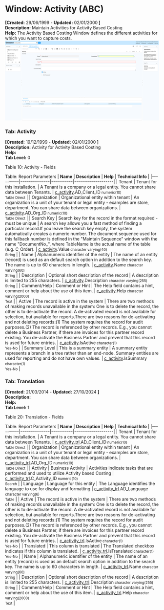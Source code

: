 # Window: Activity (ABC)

**[Created:** 29/06/1999 - **Updated:** 02/01/2000 **]**  
**Description:** Maintain Activities for Activity Based Costing  
**Help:** The Activity Based Costing Window defines the different activities for which you want to capture costs.  
![](/img/docs/manual/ActivityABC-Window_iDempiere_v12.0.0.png)

### Tab: Activity

**[Created:** 19/12/1999 - **Updated:** 02/01/2000 **]**   
**Description:** Activity for Activity Based Costing  
**Help:**   
**Tab Level:** 0

Table 10: Activity - Fields 

Table: Report Parameters
| **Name** | **Description** | **Help** | **Technical Info** |
|----------|---------------|-----------|--------------------|
| Tenant | Tenant for this installation. | A Tenant is a company or a legal entity. You cannot share data between Tenants. | [c_activity](https://idempiere-schemaspy.muriloht.com/adempiere/tables/c_activity.html).AD_Client_ID<small> numeric(10) <br/> Table Direct</small> | 
| Organization | Organizational entity within tenant | An organization is a unit of your tenant or legal entity - examples are store, department. You can share data between organizations. | [c_activity](https://idempiere-schemaspy.muriloht.com/adempiere/tables/c_activity.html).AD_Org_ID<small> numeric(10) <br/> Table Direct</small> | 
| Search Key | Search key for the record in the format required - must be unique | A search key allows you a fast method of finding a particular record.If you leave the search key empty, the system automatically creates a numeric number.  The document sequence used for this fallback number is defined in the &quot;Maintain Sequence&quot; window with the name &quot;DocumentNo_&quot;, where TableName is the actual name of the table (e.g. C_Order). | [c_activity](https://idempiere-schemaspy.muriloht.com/adempiere/tables/c_activity.html).Value<small> character varying(40) <br/> String</small> | 
| Name | Alphanumeric identifier of the entity | The name of an entity (record) is used as an default search option in addition to the search key. The name is up to 60 characters in length. | [c_activity](https://idempiere-schemaspy.muriloht.com/adempiere/tables/c_activity.html).Name<small> character varying(60) <br/> String</small> | 
| Description | Optional short description of the record | A description is limited to 255 characters. | [c_activity](https://idempiere-schemaspy.muriloht.com/adempiere/tables/c_activity.html).Description<small> character varying(255) <br/> String</small> | 
| Comment/Help | Comment or Hint | The Help field contains a hint, comment or help about the use of this item. | [c_activity](https://idempiere-schemaspy.muriloht.com/adempiere/tables/c_activity.html).Help<small> character varying(2000) <br/> Text</small> | 
| Active | The record is active in the system | There are two methods of making records unavailable in the system: One is to delete the record, the other is to de-activate the record. A de-activated record is not available for selection, but available for reports.There are two reasons for de-activating and not deleting records:(1) The system requires the record for audit purposes.(2) The record is referenced by other records. E.g., you cannot delete a Business Partner, if there are invoices for this partner record existing. You de-activate the Business Partner and prevent that this record is used for future entries. | [c_activity](https://idempiere-schemaspy.muriloht.com/adempiere/tables/c_activity.html).IsActive<small> character(1) <br/> Yes-No</small> | 
| Summary Level | This is a summary entity | A summary entity represents a branch in a tree rather than an end-node. Summary entities are used for reporting and do not have own values. | [c_activity](https://idempiere-schemaspy.muriloht.com/adempiere/tables/c_activity.html).IsSummary<small> character(1) <br/> Yes-No</small> | 


### Tab: Translation

**[Created:** 21/03/2014 - **Updated:** 27/10/2024 **]**   
**Description:**   
**Help:**   
**Tab Level:** 1

Table 20: Translation - Fields 

Table: Report Parameters
| **Name** | **Description** | **Help** | **Technical Info** |
|----------|---------------|-----------|--------------------|
| Tenant | Tenant for this installation. | A Tenant is a company or a legal entity. You cannot share data between Tenants. | [c_activity_trl](https://idempiere-schemaspy.muriloht.com/adempiere/tables/c_activity_trl.html).AD_Client_ID<small> numeric(10) <br/> Table Direct</small> | 
| Organization | Organizational entity within tenant | An organization is a unit of your tenant or legal entity - examples are store, department. You can share data between organizations. | [c_activity_trl](https://idempiere-schemaspy.muriloht.com/adempiere/tables/c_activity_trl.html).AD_Org_ID<small> numeric(10) <br/> Table Direct</small> | 
| Activity | Business Activity | Activities indicate tasks that are performed and used to utilize Activity based Costing | [c_activity_trl](https://idempiere-schemaspy.muriloht.com/adempiere/tables/c_activity_trl.html).C_Activity_ID<small> numeric(10) <br/> Search</small> | 
| Language | Language for this entity | The Language identifies the language to use for display and formatting | [c_activity_trl](https://idempiere-schemaspy.muriloht.com/adempiere/tables/c_activity_trl.html).AD_Language<small> character varying(6) <br/> Table</small> | 
| Active | The record is active in the system | There are two methods of making records unavailable in the system: One is to delete the record, the other is to de-activate the record. A de-activated record is not available for selection, but available for reports.There are two reasons for de-activating and not deleting records:(1) The system requires the record for audit purposes.(2) The record is referenced by other records. E.g., you cannot delete a Business Partner, if there are invoices for this partner record existing. You de-activate the Business Partner and prevent that this record is used for future entries. | [c_activity_trl](https://idempiere-schemaspy.muriloht.com/adempiere/tables/c_activity_trl.html).IsActive<small> character(1) <br/> Yes-No</small> | 
| Translated | This column is translated | The Translated checkbox indicates if this column is translated. | [c_activity_trl](https://idempiere-schemaspy.muriloht.com/adempiere/tables/c_activity_trl.html).IsTranslated<small> character(1) <br/> Yes-No</small> | 
| Name | Alphanumeric identifier of the entity | The name of an entity (record) is used as an default search option in addition to the search key. The name is up to 60 characters in length. | [c_activity_trl](https://idempiere-schemaspy.muriloht.com/adempiere/tables/c_activity_trl.html).Name<small> character varying(60) <br/> String</small> | 
| Description | Optional short description of the record | A description is limited to 255 characters. | [c_activity_trl](https://idempiere-schemaspy.muriloht.com/adempiere/tables/c_activity_trl.html).Description<small> character varying(255) <br/> String</small> | 
| Comment/Help | Comment or Hint | The Help field contains a hint, comment or help about the use of this item. | [c_activity_trl](https://idempiere-schemaspy.muriloht.com/adempiere/tables/c_activity_trl.html).Help<small> character varying(2000) <br/> Text</small> | 


